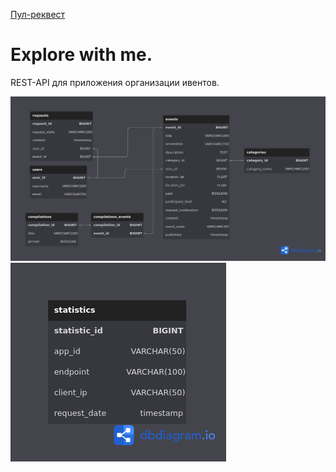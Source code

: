 [Пул-реквест](https://github.com/SimpleTrooper/java-explore-with-me/pull/1)

# Explore with me.
REST-API для приложения организации ивентов.

![ER-Диаграмма основной БД](/png/ExploreER.png)
![ER-Диаграмма БД статистики](/png/StatisticsER.png)
